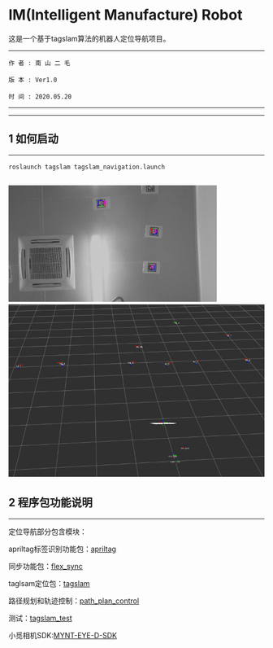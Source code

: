 # IM(Intelligent Manufacture) Robot

这是一个基于tagslam算法的机器人定位导航项目。
 
--------------------------------

    作 者 : 南 山 二 毛

    版 本 : Ver1.0

    时 间 : 2020.05.20
 
---------------------------------
  
------------------------------------

## 1 如何启动

------------------------------------ 
```
roslaunch tagslam tagslam_navigation.launch
```
![](doc/tagslam1.png)
![](doc/tagslam2.png)
------------------------------------

## 2 程序包功能说明

------------------------------------
 
定位导航部分包含模块：

apriltag标签识别功能包：[apriltag](https://github.com/MRwangmaomao/tagslam_robot/tree/master/apriltag)

同步功能包：[flex_sync](https://github.com/MRwangmaomao/tagslam_robot/tree/master/flex_sync)

taglsam定位包：[tagslam](https://github.com/MRwangmaomao/tagslam_robot/tree/master/tagslam)

路径规划和轨迹控制：[path_plan_control](https://github.com/MRwangmaomao/tagslam_robot/tree/master/path_plan_control)

测试：[tagslam_test](https://github.com/MRwangmaomao/tagslam_robot/tree/master/tagslam_test)

小觅相机SDK:[MYNT-EYE-D-SDK](https://github.com/slightech/MYNT-EYE-D-SDK)
